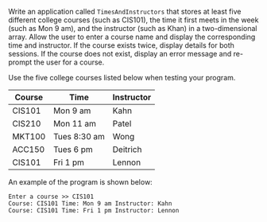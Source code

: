 Write an application called `TimesAndInstructors` that stores at least five different college courses (such as CIS101), the time it first meets in the week (such as Mon 9 am), and the instructor (such as Khan) in a two-dimensional array. Allow the user to enter a course name and display the corresponding time and instructor. If the course exists twice, display details for both sessions. If the course does not exist, display an error message and re-prompt the user for a course.

Use the five college courses listed below when testing your program.

Course | Time | Instructor
-------|------|-----------
CIS101 | Mon 9 am | Kahn
CIS210 | Mon 11 am | Patel
MKT100 | Tues 8:30 am | Wong
ACC150 | Tues 6 pm | Deitrich
CIS101 | Fri 1 pm | Lennon

An example of the program is shown below: 

```
Enter a course >> CIS101
Course: CIS101 Time: Mon 9 am Instructor: Kahn
Course: CIS101 Time: Fri 1 pm Instructor: Lennon
```

